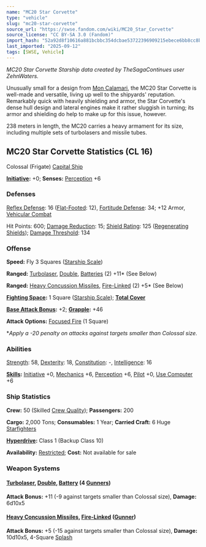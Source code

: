 ```yaml
---
name: "MC20 Star Corvette"
type: "vehicle"
slug: "mc20-star-corvette"
source_url: "https://swse.fandom.com/wiki/MC20_Star_Corvette"
source_license: "CC BY-SA 3.0 (Fandom)"
import_hash: "52a92d8f10616a881bcbbc354dcbae53722396909215ebece6bb8cc8b8a7580b"
last_imported: "2025-09-12"
tags: [SWSE, Vehicle]
---
```

*MC20 Star Corvette Starship data created by TheSagaContinues user ZehnWaters.*

Unusually small for a design from [Mon Calamari](https://swse.fandom.com/wiki/Mon_Calamari_(Planet)), the MC20 Star Corvette is well-made and versatile, living up well to the shipyards' reputation. Remarkably quick with heavily shielding and armor, the Star Corvette's dense hull design and lateral engines make it rather sluggish in turning; its armor and shielding do help to make up for this issue, however.

238 meters in length, the MC20 carries a heavy armament for its size, including multiple sets of turbolasers and missile tubes.
## MC20 Star Corvette Statistics (CL 16)
Colossal (Frigate) [Capital Ship](https://swse.fandom.com/wiki/Capital_Ship)

**[Initiative](https://swse.fandom.com/wiki/Initiative):** +0; **Senses:** [Perception](https://swse.fandom.com/wiki/Perception) +6
### Defenses
[Reflex Defense](https://swse.fandom.com/wiki/Reflex_Defense_(Vehicles)): 16 ([Flat-Footed](https://swse.fandom.com/wiki/Flat-Footed): 12), [Fortitude Defense](https://swse.fandom.com/wiki/Fortitude_Defense_(Vehicles)): 34; +12 Armor, [Vehicular Combat](https://swse.fandom.com/wiki/Vehicular_Combat)

Hit Points: 600; [Damage Reduction](https://swse.fandom.com/wiki/Damage_Reduction): 15; [Shield Rating](https://swse.fandom.com/wiki/Shield_Rating): 125 ([Regenerating Shields](https://swse.fandom.com/wiki/Regenerating_Shields)); [Damage Threshold](https://swse.fandom.com/wiki/Damage_Threshold_(Vehicles)): 134
### Offense
**Speed:** Fly 3 Squares ([Starship Scale](https://swse.fandom.com/wiki/Starship_Scale))

**Ranged:** [Turbolaser](https://swse.fandom.com/wiki/Turbolaser), [Double](https://swse.fandom.com/wiki/Double), [Batteries](https://swse.fandom.com/wiki/Weapon_Batteries) (2) +11* (See Below)

**Ranged:** [Heavy Concussion Missiles](https://swse.fandom.com/wiki/Heavy_Concussion_Missiles), [Fire-Linked](https://swse.fandom.com/wiki/Fire-Linked) (2) +5* (See Below)

**[Fighting Space](https://swse.fandom.com/wiki/Fighting_Space):** 1 Square ([Starship Scale](https://swse.fandom.com/wiki/Starship_Scale)); **[Total Cover](https://swse.fandom.com/wiki/Total_Cover)**

**[Base Attack Bonus](https://swse.fandom.com/wiki/Base_Attack_Bonus):** +2; **[Grapple](https://swse.fandom.com/wiki/Grapple):** +46

**Attack Options:** [Focused Fire](https://swse.fandom.com/wiki/Focused_Fire) (1 Square)

**Apply a -20 penalty on attacks against targets smaller than Colossal size.*
### Abilities
[Strength](https://swse.fandom.com/wiki/Strength): 58, [Dexterity](https://swse.fandom.com/wiki/Dexterity): 18, [Constitution](https://swse.fandom.com/wiki/Constitution): -, [Intelligence](https://swse.fandom.com/wiki/Intelligence): 16

**[Skills](https://swse.fandom.com/wiki/Skills):** [Initiative](https://swse.fandom.com/wiki/Initiative) +0, [Mechanics](https://swse.fandom.com/wiki/Mechanics) +6, [Perception](https://swse.fandom.com/wiki/Perception) +6, [Pilot](https://swse.fandom.com/wiki/Pilot) +0, [Use Computer](https://swse.fandom.com/wiki/Use_Computer) +6
### Ship Statistics
**Crew:** 50 (Skilled [Crew Quality](https://swse.fandom.com/wiki/Crew_Quality)); **Passengers:** 200

**Cargo:** 2,000 Tons; **Consumables:** 1 Year; **Carried Craft:** 6 Huge [Starfighters](https://swse.fandom.com/wiki/Starfighters)

**[Hyperdrive](https://swse.fandom.com/wiki/Hyperdrive):** Class 1 (Backup Class 10)

**Availability:** [Restricted](https://swse.fandom.com/wiki/Restricted); **Cost:** Not available for sale
### Weapon Systems
#### **[Turbolaser](https://swse.fandom.com/wiki/Turbolaser), [Double](https://swse.fandom.com/wiki/Double), [Battery](https://swse.fandom.com/wiki/Weapon_Batteries) (4 [Gunners](https://swse.fandom.com/wiki/Gunners))**
**Attack Bonus:** +11 (-9 against targets smaller than Colossal size), **Damage:** 6d10x5
#### **[Heavy Concussion Missiles](https://swse.fandom.com/wiki/Heavy_Concussion_Missiles), [Fire-Linked](https://swse.fandom.com/wiki/Fire-Linked) ([Gunner](https://swse.fandom.com/wiki/Gunner))**
**Attack Bonus:** +5 (-15 against targets smaller than Colossal size), **Damage:** 10d10x5, 4-Square [Splash](https://swse.fandom.com/wiki/Splash)